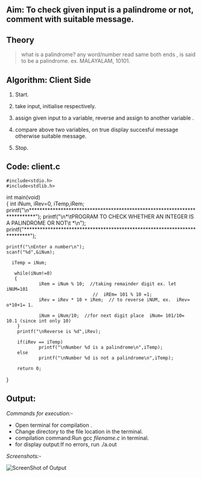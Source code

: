 ## Aim: To check given input is a palindrome or not, comment with suitable message.

## Theory
> what is a palindrome?
    any word/number read same both ends , is said to be a palindrome.
ex. MALAYALAM, 10101.

  
## Algorithm: Client Side
1. Start.
2. take input, initialise respectively.
3. assign given input to a variable, reverse and assign to another variable .
4. compare above two variables, 
       on true display succesful message
   otherwise suitable message.
     
5. Stop.


## Code: client.c
   
    #include<stdio.h> 
    #include<stdlib.h>

  int main(void)   
{
   int iNum, iRev=0, iTemp,iRem;
    printf("\n**************************************************************************");
    printf("\n*\tPROGRAM TO CHECK WHETHER AN INTEGER IS A PALINDROME OR NOT\t *\n");
    printf("**************************************************************************");

    printf("\nEnter a number\n");
    scanf("%d",&iNum);

      iTemp = iNum;

       while(iNum!=0)
       {
                iRem = iNum % 10;  //taking remainder digit ex. let iNUM=101
                                    //  iREm= 101 % 10 =1;
                iRev = iRev * 10 + iRem;  // to reverse iNUM, ex.  iRev= o*10+1= 1.

                iNum = iNum/10;  //for next digit place  iNum= 101/10= 10.1 (since int only 10)
        }
        printf("\nReverse is %d",iRev);

        if(iRev == iTemp)
                printf("\nNumber %d is a palindrome\n",iTemp);
        else
                printf("\nNumber %d is not a palindrome\n",iTemp);

        return 0; 

}
## Output:
*Commands for execution:-*

* Open terminal for compilation .
* Change directory to the file location in the terminal.
* compilation command:Run gcc *filename.c* in terminal.
* for display output:If no errors, run ./a.out

*Screenshots:-*

![ScreenShot of Output](9.png)
